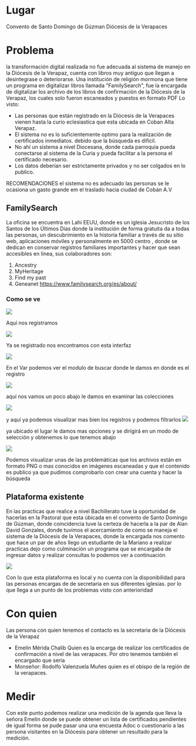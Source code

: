# Lugar
Convento de Santo Domingo de Gúzman
Diócesis de la Verapaces
# Problema
la transformación digital realizada no fue adecuada al sistema de manejo en la Diócesis de la Verapaz, cuenta con libros muy antiguo que llegan a desintegrase o deteriorarse. 
Una institución de religión mormona que tiene un programa en digitalizar libros llamada "FamilySearch", fue la encargada de dígitalizar los archivo de los libros de confirmación de la Diócesis de la Verapaz,  los cuales solo fueron escaneados y puestos en formato PDF
Lo visto:
- Las personas que están registrado en la Diócesis de la Verapaces vienen hasta la curio eclesiastica que esta ubicada en Coban Alta Verapaz.
- El sistema no es lo suficientemente optimo para la realización de certificados inmediatos. debido que la búsqueda es difícil.
- No ahí un sistema a nivel Diocesana, donde cada parroquia pueda conectarse al sistema de la Curia y pueda facilitar a la persona el certificado necesario.
- Los datos deberían ser estrictamente privados y no ser colgados en lo publico.

RECOMENDACIONES
	el sistema no es adecuado 
	las personas se le ocasiona un gasto grande em el traslado hacia ciudad de Cobán A.V

## FamilySearch
La oficina se encuentra en Lahi EEUU, donde es un iglesia Jesucristo de los Santos de los Últimos Días donde la institución de forma gratuita  da a todas las personas, un descubrimiento en la  historia familiar a través de su sitio web, aplicaciones móviles y personalmente en 5000 centro , donde se dedican en conservar registros familiares importantes y hacer que sean accesibles en linea, sus colaboradores son:
1. Ancestry
2. MyHeritage
3. Find my past
4. Geneanet
https://www.familysearch.org/es/about/

### Como se ve 

![](https://i.imgur.com/uMynzwi.png)

Aquí nos registramos 

![](https://i.imgur.com/fcA9CM0.png)

Ya se registrado nos encontramos con esta interfaz 

![](https://i.imgur.com/M5wRE2n.png)

En el Var podemos ver el modulo de buscar donde le damos en donde es el registro

![](https://i.imgur.com/t7cLRVz.png)

aquí nos vamos un poco abajo le damos en examinar las colecciones

![](https://i.imgur.com/KvA2fOh.png)

y aquí ya podemos visualizar mas bien los registros y podemos filtrarlos
![](https://i.imgur.com/QUeDRdg.png)

ya ubicado el lugar le damos mas opciones y se dirigirá en un modo de selección y obtenemos lo que tenemos abajo

![](https://i.imgur.com/CGS4F25.png)

Podemos visualizar unas de las problemáticas que los archivos están en formato PNG o mas conocidos en imágenes escaneadas y que el contenido es publico 
ya que pudimos comprobarlo con crear una cuenta y hacer la búsqueda

## Plataforma existente
En las practicas que realice a nivel Bachillerato tuve la oportunidad de hacerlas en la Pastoral que esta úbicada en el convento de Santo Domingo de Gúzman, donde coincidencia tuve la certeza de hacerla a la par de Alan David Gonzales, donde tuvimos el acercamiento de como se maneja el sistema de la Diócesis de la Verapaces, donde la encargada nos comento que hace un par de años llego un estudiante de la Mariano a realizar practicas dejo como culminación un programa que se encargaba de ingresar datos y realizar consultas lo podemos ver a continuación

![](https://i.imgur.com/97xASTl.jpg)

Con lo que esta plataforma es local y no cuenta con la disponibilidad para las personas encargas de de secretaria en sus diferentes iglesias. por lo que llega a un punto de los problemas visto con anterioridad

# Con quien 
Las persona con quien tenemos el contacto es la secretaria de la Diócesis de la Verapaz
- Emelin Mérida Chalib
Quien es la encarga de realizar los certificados de confirmación a nivel de las verapaces.
Por otro tenemos también el encargado que seria 
-  Monseñor: Rodolfo Valenzuela Muñes
quien es el obispo de la región de la verapaces.

# Medir
Con este punto  podemos realizar una medición de  la agenda que lleva la señora Emelin donde se puede obtener un lista de certificados pendientes de igual forma se pude pasar una  una encuesta Adoc o cuestionario a las persona visitantes en la Diócesis para obtener un resultado para la medición.
